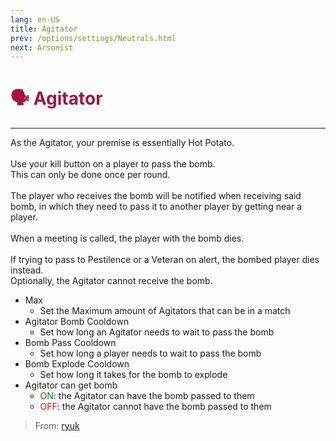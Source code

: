 ```yaml
---
lang: en-US
title: Agitator
prev: /options/settings/Neutrals.html
next: Arsonist
---
```


# <font color="#a41342">🗣️ <b>Agitator</b></font> <Badge text="Killing" type="tip" vertical="middle"/>
---

As the Agitator, your premise is essentially Hot Potato.<br><br>
Use your kill button on a player to pass the bomb.<br>
This can only be done once per round.<br><br>
The player who receives the bomb will be notified when receiving said bomb, in which they need to pass it to another player by getting near a player.<br><br>
When a meeting is called, the player with the bomb dies.<br><br>
If trying to pass to Pestilence or a Veteran on alert, the bombed player dies instead.<br>
Optionally, the Agitator cannot receive the bomb.
* Max
  * Set the Maximum amount of Agitators that can be in a match
* Agitator Bomb Cooldown
  * Set how long an Agitator needs to wait to pass the bomb
* Bomb Pass Cooldown
  * Set how long a player needs to wait to pass the bomb
* Bomb Explode Cooldown
  * Set how long it takes for the bomb to explode
* Agitator can get bomb
  * <font color=green>ON</font>: the Agitator can have the bomb passed to them
  * <font color=red>OFF</font>: the Agitator cannot have the bomb passed to them

> From: [ryuk](#)
